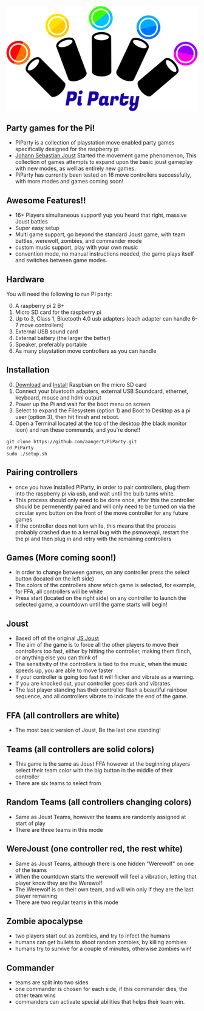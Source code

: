 ![PiParty Logo](logo/PiPartyLogo.png)

Party games for the Pi!
--------------------------------------

* PiParty is a collection of playstation move enabled party games specifically designed for the raspberry pi
* [Johann Sebastian Joust](http://www.jsjoust.com/) Started the movement game phenomenon, This collection of games attempts to expand upon the basic joust gameplay with new modes, as well as entirely new games. 
* PiParty has currently been tested on 16 move controllers successfully, with more modes and games coming soon!

Awesome Features!!
--------------------------------------

* 16+ Players simultaneous support! yup you heard that right, massive Joust battles
* Super easy setup
* Multi game support, go beyond the standard Joust game, with team battles, werewolf, zombies, and commander mode
* custom music support, play with your own music
* convention mode, no manual instructions needed, the game plays itself and switches between game modes.

Hardware
---------------------------
You will need the following to run PI party:

0. A raspberry pi 2 B+
0. Micro SD card for the raspberry pi
0. Up to 3, Class 1, Bluetooth 4.0 usb adapters (each adapter can handle 6-7 move controllers)
0. External USB sound card
0. External battery (the larger the better)
0. Speaker, preferably portable
0. As many playstation move controllers as you can handle

Installation
---------------------------

0. [Download](https://www.raspberrypi.org/downloads/raspbian/) and [Install](https://www.raspberrypi.org/documentation/installation/installing-images/README.md) Raspbian on the micro SD card
0. Connect your bluetooth adapters, external USB Soundcard, ethernet, keyboard, mouse and hdmi output
0. Power up the Pi and wait for the boot menu on screen
0. Select to expand the Filesystem (option 1) and Boot to Desktop as a pi user (option 3), then hit finish and reboot.
0. Open a Terminal located at the top of the desktop (the black monitor icon) and run these commands, and you're done!!
```
git clone https://github.com/aangert/PiParty.git
cd PiParty
sudo ./setup.sh
```

Pairing controllers
---------------------------

* once you have installed PiParty, in order to pair controllers, plug them into the raspberry pi via usb, and wait until the bulb turns white. 
* This process should only need to be done once, after this the controller should be permenently paired and will only need to be turned on via the circular sync button on the front of the move controller for any future games
* if the controller does not turn white, this means that the process probably crashed due to a kernal bug with the psmoveapi, restart the the pi and then plug in and retry with the remaining controllers

Games (More coming soon!)
---------------------------------
* In order to change between games, on any controller press the select button (located on the left side)
* The colors of the controllers show which game is selected, for example, for FFA, all controllers will be white
* Press start (located on the right side) on any controller to launch the selected game, a countdown until the game starts will begin!

Joust
---------------------------------
* Based off of the original [JS Joust](http://www.jsjoust.com/)
* The aim of the game is to force all the other players to move their controllers too fast, either by hitting the controller, making them flinch, or anything else you can think of
* The sensitivity of the controllers is tied to the music, when the music speeds up, you are able to move faster
* If your controller is going too fast it will flicker and vibrate as a warning.
* If you are knocked out, your controller goes dark and vibrates.
* The last player standing has their controller flash a beautiful rainbow sequence, and all controllers vibrate to indicate the end of the game.

 FFA (all controllers are white)
 ---------------------------------
 * The most basic version of Joust, Be the last one standing!

 Teams (all controllers are solid colors)
 ---------------------------------
 * This game is the same as Joust FFA however at the beginning players select their team color with the big button in the middle of their controller
 * There are six teams to select from

 Random Teams (all controllers changing colors)
 ---------------------------------
 * Same as Joust Teams, however the teams are randomly assigned at start of play
 * There are three teams in this mode

 WereJoust (one controller red, the rest white)
 ---------------------------------
 * Same as Joust Teams, although there is one hidden "Werewolf" on one of the teams
 * When the countdown starts the werewolf will feel a vibration, letting that player know they are the Werewolf
 * The Werewolf is on their own team, and will win only if they are the last player remaining
 * There are two regular teams in this mode

 Zombie apocalypse
 ---------------------------------
 * two players start out as zombies, and try to infect the humans
 * humans can get bullets to shoot random zombies, by killing zombies
 * humans try to survive for a couple of minutes, otherwise zombies win!
 

 Commander
 ---------------------------------
 * teams are split into two sides
 * one commander is chosen for each side, if this commander dies, the other team wins
 * commanders can activate special abilities that helps their team win.
